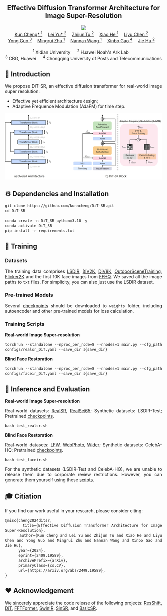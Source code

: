 <div align="center">
<h2>Effective Diffusion Transformer Architecture for Image Super-Resolution</h2>
<a href='ttps://arxiv.org/abs/2409.19589'><img src='https://img.shields.io/badge/arXiv-2409.19589-b31b1b.svg'></a>
<div>
    <a href='https://github.com/kunncheng'>Kun Cheng* <sup>1</sup></a>&emsp;
    <a href='https://github.com/kunncheng/DiT-SR'>Lei Yu* <sup>2</a>&emsp;
    <a href='https://scholar.google.com/citations?hl=en&user=kSPs6FsAAAAJ&view_op=list_works&sortby=pubdate' target='_blank'>Zhijun Tu <sup>2</sup></a>&emsp;
    <a href='https://github.com/LearningHx'>Xiao He <sup>1</sup></a>&emsp;
    <a href='https://github.com/kunncheng/DiT-SR'>Liyu Chen <sup>2</sup></a>&emsp;<br/>
    <a href='https://github.com/kunncheng/DiT-SR'>Yong Guo <sup>3</sup></a>&emsp;
    <a href='https://web.xidian.edu.cn/mrzhu/en/index.html'>Mingrui Zhu <sup>1</sup></a>&emsp;
    <a href='https://web.xidian.edu.cn/nnwang/'>Nannan Wang <sup>1</sup></a>&emsp;
    <a href='https://see.xidian.edu.cn/faculty/xbgao/'>Xinbo Gao <sup>4</sup></a>&emsp;
    <a href='https://scholar.google.com/citations?user=o-3D3K4AAAAJ&hl=zh-CN'>Jie Hu <sup>2</sup></a>&emsp;
</div>
<br>
<div>
    <sup>1</sup> Xidian University &emsp; <sup>2</sup> Huawei Noah's Ark Lab &emsp; <br/><sup>3</sup> CBG, Huawei &emsp; <sup>4</sup> Chongqing University of Posts and
Telecommunications
</div>
<div align="justify">

## 🔎 Introduction 

We propose DiT-SR, an effective diffusion transformer for real-world image super resolution:
 - Effective yet efficient architecture design;
 - Adaptive Frequence Modulation (AdaFM) for time step.

<p align="center">
  <img src="assets/framework.jpg">
</p>


## ⚙️ Dependencies and Installation

```
git clone https://github.com/kunncheng/DiT-SR.git
cd DiT-SR

conda create -n DiT_SR python=3.10 -y
conda activate DiT_SR
pip install -r requirements.txt
```

## 🌈 Training
### Datasets
The training data comprises [LSDIR](https://data.vision.ee.ethz.ch/yawli/index.html), [DIV2K](https://data.vision.ee.ethz.ch/cvl/DIV2K/), [DIV8K](https://ieeexplore.ieee.org/document/9021973), [OutdoorSceneTraining](https://mmlab.ie.cuhk.edu.hk/projects/SFTGAN/), [Flicker2K](https://www.kaggle.com/datasets/hliang001/flickr2k) and the first 10K face images from [FFHQ](https://github.com/NVlabs/ffhq-dataset). We saved all the image paths to ```txt``` files. For simplicity, you can also just use the LSDIR dataset.

### Pre-trained Models
Several [checkpoints](https://drive.google.com/drive/folders/15EQYY3aKUKB9N3ec-AsXAZlhdCFzhT4R?usp=sharing) should be downloaded to ```weights``` folder, including autoencoder and other pre-trained models for loss calculation.

### Training Scripts
**Real-world Image Super-resolution**
```
torchrun --standalone --nproc_per_node=8 --nnodes=1 main.py --cfg_path configs/realsr_DiT.yaml --save_dir ${save_dir}
```

**Blind Face Restoration**
```
torchrun --standalone --nproc_per_node=8 --nnodes=1 main.py --cfg_path configs/faceir_DiT.yaml --save_dir ${save_dir}
```


## 🚀 Inference and Evaluation
**Real-world Image Super-resolution**

Real-world datasets: [RealSR](https://github.com/wyf0912/SinSR/tree/main/testdata), [RealSet65](https://github.com/wyf0912/SinSR/tree/main/testdata); Synthetic datasets: LSDIR-Test; Pretrained [checkpoints](https://drive.google.com/drive/folders/15EQYY3aKUKB9N3ec-AsXAZlhdCFzhT4R?usp=sharing).
```
bash test_realsr.sh
```

**Blind Face Restoration**

Real-world datasets: [LFW](https://xinntao.github.io/projects/gfpgan), [WebPhoto](https://xinntao.github.io/projects/gfpgan), [Wider](https://shangchenzhou.com/projects/CodeFormer/); Synthetic datasets: CelebA-HQ; Pretrained [checkpoints](https://drive.google.com/drive/folders/15EQYY3aKUKB9N3ec-AsXAZlhdCFzhT4R?usp=sharing).
```
bash test_faceir.sh
```
For the synthetic datasets (LSDIR-Test and CelebA-HQ), we are unable to release them due to corporate review restrictions. However, you can generate them yourself using these [scripts](https://github.com/zsyOAOA/ResShift/tree/journal/scripts).

## 🎓 Citiation
If you find our work useful in your research, please consider citing:
```
@misc{cheng2024ditsr,
      title={Effective Diffusion Transformer Architecture for Image Super-Resolution},
      author={Kun Cheng and Lei Yu and Zhijun Tu and Xiao He and Liyu Chen and Yong Guo and Mingrui Zhu and Nannan Wang and Xinbo Gao and Jie Hu},
      year={2024},
      eprint={2409.19589},
      archivePrefix={arXiv},
      primaryClass={cs.CV},
      url={https://arxiv.org/abs/2409.19589}, 
}
```

## ❤️ Acknowledgement
We sincerely appreciate the code release of the following projects: [ResShift](https://github.com/zsyOAOA/ResShift), [DiT](https://github.com/facebookresearch/DiT), [FFTFormer](https://github.com/kkkls/FFTformer), [SwinIR](https://github.com/JingyunLiang/SwinIR), [SinSR](https://github.com/wyf0912/SinSR), and [BasicSR](https://github.com/XPixelGroup/BasicSR).